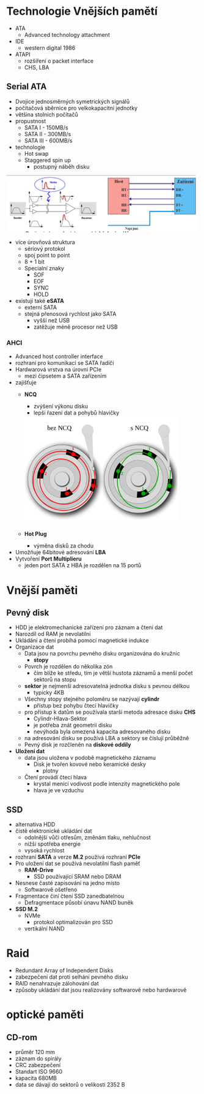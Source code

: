 # Technologie Vnějších pamětí
- ATA
   - Advanced technology attachment
- IDE
    - western digital 1986
- ATAPI
    - rozšíření o packet interface
    - CHS, LBA
## Serial ATA
- Dvojice jednosměrných symetrických signálů
- počítačová sběrnice pro velkokapacitní jednotky
- většina stolních počítačů
- propustnost
    - SATA I - 150MB/s
    - SATA II - 300MB/s
    - SATA III - 600MB/s
- technologie
    - Hot swap
    - Staggered spin up
        - postupný náběh disku

<img alt = "sata" src = ./pictures/sata.png style ="width:600px">

- více úrovňová struktura
    - sériový protokol
    - spoj point to point
    - 8 + 1 bit
    - Specialní znaky
        - SOF
        - EOF
        - SYNC
        - HOLD
- existují také **eSATA**
    - externí SATA
    - stejná přenosová rychlost jako SATA
        - vyšší než USB
        - zatěžuje méně procesor než USB
### AHCI
- Advanced host controller interface
- rozhraní pro komunikaci se SATA řadiči
- Hardwarová vrstva na úrovni PCIe
    - mezi čipsetem a SATA zařízením
- zajišťuje
    - **NCQ**
        - zvýšení výkonu disku
        - lepší řazení dat a pohybů hlavičky

        <img alt = "sata" src = ./pictures/ncq.png style ="width:400px">
    - **Hot Plug**
        - výměna disků za chodu
- Umožňuje 64bitové adresování **LBA**
- Vytvoření **Port Multiplieru**
    - jeden port SATA z HBA je rozdělen na 15 portů
# Vnější paměti
## Pevný disk
- HDD je elektromechanické zařízení pro záznam a čtení dat
- Narozdíl od RAM je nevolatilní
- Ukládání a čtení probíhá pomocí magnetické indukce
- Organizace dat
    - Data jsou na povrchu pevného disku organizována do kružnic
        - **stopy**
    - Povrch je rozdělen do několika zón
        - čím blíže ke středu, tím je větší hustota záznamů a menší počet sektorů na stopu
    - **sektor** je nejmenší adresovatelná jednotka disku s pevnou délkou 
        - typicky 4KB
    - Všechny stopy stejného poloměru se nazývají **cylindr**
        - přístup bez pohybu čtecí hlavičky
    - pro přístup k datům se používala starší metoda adresace disku **CHS**
        - Cylindr-Hlava-Sektor
        - je potřeba znát geometrii disku
        - nevýhoda byla omezená kapacita adresovaného disku
    - na adresování disku se používá LBA a sektory se číslují průběžně
    - Pevný disk je rozčleněn na **diskové oddíly**
- **Uložení dat**
    - data jsou uložena v podobě magnetického záznamu
        - Disk je tvořen kovové nebo keramické desky
            - plotny
    - Čtení provádí čtecí hlava
        - krystal menící vodivost podle intenzity magnetického pole
        - hlava je ve vzduchu
## SSD
- alternativa HDD
- čistě elektronické ukládání dat
    - odolnější vůči otřesům, změnám tlaku, nehlučnost
    - nižší spotřeba energie
    - vysoká rychlost
- rozhraní **SATA** a verze **M.2** používá rozhraní **PCIe**
- Pro uložení dat se používá nevolatilní flash paměť
    - **RAM-Drive**
        - SSD používající SRAM nebo DRAM
- Nesnese časté zapisování na jedno místo
    - Softwarově ošetřeno
- Fragmentace činí čtení SSD zanedbatelnou
    - Defragmentace působí únavu NAND buněk
- **SSD M.2**
    - NVMe
        - protokol optimalizován pro SSD
    - vertikální NAND
# Raid
- Redundant Array of Independent Disks
- zabezpečení dat proti selhání pevného disku
- RAID nenahrazuje zálohování dat
- způsoby ukládání dat jsou realizovány softwarově nebo hardwarově
##
# optické paměti
## CD-rom
- průměr 120 mm
- záznam do spirály
- CRC zabezpečení
- Standart ISO 9660
- kapacita 680MB
- data se dávají do sektorů o velikosti 2352 B
    